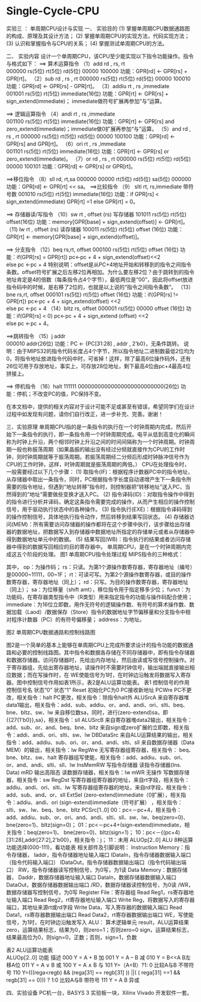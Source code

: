 # Single-Cycle-CPU
实验三	：	单周期CPU设计与实现
一、 实验目的
(1) 掌握单周期CPU数据通路图的构成、原理及其设计方法；
(2) 掌握单周期CPU的实现方法，代码实现方法；
(3) 认识和掌握指令与CPU的关系；
(4) 掌握测试单周期CPU的方法。

二、 实验内容
设计一个单周期CPU，该CPU至少能实现以下指令功能操作。指令与格式如下：
==> 算术运算指令
（1）add  rd , rs, rt  
000000	rs(5位)	rt(5位)	rd(5位)	00000 100000
功能：GPR[rd] ← GPR[rs] + GPR[rt]。
    （2）sub  rd , rs , rt
000000	rs(5位)	rt(5位)	rd(5位)	00000 100010
功能：GPR[rd] ← GPR[rs] - GPR[rt]。
（3）addiu  rt , rs ,immediate  
001001	rs(5位)	rt(5位)	immediate(16位)
功能：GPR[rt] ← GPR[rs] + sign_extend(immediate)； immediate做符号扩展再参加“与”运算。

==> 逻辑运算指令
（4）andi  rt , rs ,immediate  
001100	rs(5位)	rt(5位)	immediate(16位)
功能：GPR[rt] ← GPR[rs] and zero_extend(immediate)；immediate做0扩展再参加“与”运算。
（5）and  rd , rs , rt
000000	rs(5位)	rt(5位)	rd(5位)	00000 100100
功能：GPR[rd] ← GPR[rs] and GPR[rt]。
（6）ori  rt , rs ,immediate  
001101	rs(5位)	rt(5位)	immediate(16位)
功能：GPR[rt] ← GPR[rs] or zero_extend(immediate)。
（7）or  rd , rs , rt
000000	rs(5位)	rt(5位)	rd(5位)	00000 100101
功能：GPR[rd] ← GPR[rs] or GPR[rt]。

==>移位指令
（8）sll  rd, rt,sa 
000000	00000	rt(5位)	rd(5位)	sa(5位)	000000
功能：GPR[rd] ← GPR[rt] << sa。
==>比较指令
（9） slti  rt, rs,immediate   带符号数
001010	rs(5位)	rt(5位)	immediate(16位)
功能：if GPR[rs] < sign_extend(immediate)  GPR[rt] =1 else  GPR[rt] = 0。

==> 存储器读/写指令
（10）sw  rt , offset (rs) 写存储器
101011	rs(5位)	rt(5位)	offset(16位)
功能：memory[GPR[base] + sign_extend(offset)] ← GPR[rt]。
（11) lw  rt , offset (rs) 读存储器
100011	rs(5位)	rt(5位)	offset (16位)
功能：GPR[rt] ← memory[GPR[base] + sign_extend(offset)]。 

 ==> 分支指令
   （12）beq  rs,rt, offset
000100	rs(5位)	rt(5位)	offset (16位)
功能：if(GPR[rs] = GPR[rt]) pc←pc + 4 + sign_extend(offset)<<2  
else pc ←pc + 4
特别说明：offset是从PC+4地址开始和转移到的指令之间指令条数。offset符号扩展之后左移2位再相加。为什么要左移2位？由于跳转到的指令地址肯定是4的倍数（每条指令占4个字节），最低两位是“00”，因此将offset放进指令码中的时候，是右移了2位的，也就是以上说的“指令之间指令条数”。
    （13）bne  rs,rt, offset
000101	rs(5位)	rt(5位)	offset (16位)
功能：if(GPR[rs] != GPR[rt]) pc←pc + 4 + sign_extend(offset) <<2  
else pc ←pc + 4
    （14）bltz  rs, offset
000001	rs(5位)	00000	offset (16位)
功能：if(GPR[rs] < 0) pc←pc + 4 + sign_extend (offset) <<2  
else pc ←pc + 4。

==>跳转指令
（15）j  addr    
000010	addr(26位)
功能：PC ← {PC[31:28] , addr , 2’b0}，无条件跳转。
说明：由于MIPS32的指令代码长度占4个字节，所以指令地址二进制数最低2位均为0，将指令地址放进指令代码中时，可省掉！这样，除了最高6位操作码外，还有26位可用于存放地址，事实上，可存放28位地址，剩下最高4位由pc+4最高4位拼接上。

==> 停机指令
（16）halt 
111111	00000000000000000000000000(26位)
功能：停机；不改变PC的值，PC保持不变。

在本文档中，提供的相关内容对于设计可能不足或甚至有错误，希望同学们在设计过程中如发现有问题，请你们自行改正，进一步补充、完善。谢谢！

三、实验原理
单周期CPU指的是一条指令的执行在一个时钟周期内完成，然后开始下一条指令的执行，即一条指令用一个时钟周期完成。电平从低到高变化的瞬间称为时钟上升沿，两个相邻时钟上升沿之间的时间间隔称为一个时钟周期。时钟周期一般也称振荡周期（如果晶振的输出没有经过分频就直接作为CPU的工作时钟，则时钟周期就等于振荡周期。若振荡周期经二分频后形成时钟脉冲信号作为CPU的工作时钟，这样，时钟周期就是振荡周期的两倍。）
    CPU在处理指令时，一般需要经过以下几个步骤：
    (1) 取指令(IF)：根据程序计数器PC中的指令地址，从存储器中取出一条指令，同时，PC根据指令字长度自动递增产生下一条指令所需要的指令地址，但遇到“地址转移”指令时，则控制器把“转移地址”送入PC，当然得到的“地址”需要做些变换才送入PC。
    (2) 指令译码(ID)：对取指令操作中得到的指令进行分析并译码，确定这条指令需要完成的操作，从而产生相应的操作控制信号，用于驱动执行状态中的各种操作。
    (3) 指令执行(EXE)：根据指令译码得到的操作控制信号，具体地执行指令动作，然后转移到结果写回状态。
    (4) 存储器访问(MEM)：所有需要访问存储器的操作都将在这个步骤中执行，该步骤给出存储器的数据地址，把数据写入到存储器中数据地址所指定的存储单元或者从存储器中得到数据地址单元中的数据。
    (5) 结果写回(WB)：指令执行的结果或者访问存储器中得到的数据写回相应的目的寄存器中。
    单周期CPU，是在一个时钟周期内完成这五个阶段的处理。
图1  单周期CPU指令处理过程
MIPS指令的三种格式：

其中，
op：为操作码；
rs：只读。为第1个源操作数寄存器，寄存器地址（编号）是00000~11111，00~1F；
rt：可读可写。为第2个源操作数寄存器，或目的操作数寄存器，寄存器地址（同上）；
rd：只写。为目的操作数寄存器，寄存器地址（同上）；
sa：为位移量（shift amt），移位指令用于指定移多少位；
funct：为功能码，在寄存器类型指令中（R类型）用来指定指令的功能与操作码配合使用；
immediate：为16位立即数，用作无符号的逻辑操作数、有符号的算术操作数、数据加载（Laod）/数据保存（Store）指令的数据地址字节偏移量和分支指令中相对程序计数器（PC）的有符号偏移量；
    address：为地址。

图2  单周期CPU数据通路和控制线路图

图2是一个简单的基本上能够在单周期CPU上完成所要求设计的指令功能的数据通路和必要的控制线路图。其中指令和数据各存储在不同存储器中，即有指令存储器和数据存储器。访问存储器时，先给出内存地址，然后由读或写信号控制操作。对于寄存器组，先给出寄存器地址，读操作时不需要时钟信号，输出端就直接输出相应数据；而在写操作时，在 WE使能信号为1时，在时钟边沿触发将数据写入寄存器。图中控制信号作用如表1所示，表2是ALU运算功能表。
表1 控制信号的作用
控制信号名	状态“0”	状态“1”
Reset	初始化PC为0	PC接收新地址
PCWre	PC不更改，相关指令：halt	PC更改，相关指令：除指令halt外
ALUSrcA	来自寄存器堆data1输出，相关指令：add、sub、addiu、or、and、andi、ori、slti、beq、bne、bltz、sw、lw	来自移位数sa，同时，进行(zero-extend)sa，即 {{27{1'b0}},sa}，相关指令：sll
ALUSrcB	来自寄存器堆data2输出，相关指令：add、sub、or、and、beq、bne、bltz	来自sign或zero扩展的立即数，相关指令：addi、andi、ori、slti、sw、lw
DBDataSrc	来自ALU运算结果的输出，相关指令：add、addiu、sub、ori、or、and、andi、slti、sll	来自数据存储器（Data MEM）的输出，相关指令：lw
RegWre	无写寄存器组寄存器，相关指令：
beq、bne、bltz、sw、halt	寄存器组写使能，相关指令：add、addiu、sub、ori、or、and、andi、slti、sll、lw
InsMemRW	写指令存储器	读指令存储器(Ins. Data)
mRD	输出高阻态	读数据存储器，相关指令：lw
mWR	无操作	写数据存储器，相关指令：sw
RegDst	写寄存器组寄存器的地址，来自rt字段，相关指令：addiu、andi、ori、slti、lw	写寄存器组寄存器的地址，来自rd字段，相关指令：add、sub、and、or、sll
ExtSel	(zero-extend)immediate（0扩展），相关指令：addiu、andi、ori	(sign-extend)immediate（符号扩展）
，相关指令：slti、sw、lw、beq、bne、bltz
PCSrc[1..0]	00：pc<－pc+4，相关指令：add、addiu、sub、or、ori、and、andi、slti、sll、sw、lw、beq(zero=0)、bne(zero=1)、bltz(sign=0)；
01：pc<－pc+4+(sign-extend)immediate，相关指令：beq(zero=1)、
bne(zero=0)、bltz(sign=1)；
10：pc<－{(pc+4)[31:28],addr[27:2],2'b00}，相关指令：j；
11：未用
ALUOp[2..0]	ALU 8种运算功能选择(000-111)，看功能表
相关部件及引脚说明：
Instruction Memory：指令存储器，
  Iaddr，指令存储器地址输入端口
  IDataIn，指令存储器数据输入端口（指令代码输入端口）
  IDataOut，指令存储器数据输出端口（指令代码输出端口）
  RW，指令存储器读写控制信号，为0写，为1读
Data Memory：数据存储器，
  Daddr，数据存储器地址输入端口
  DataIn，数据存储器数据输入端口
  DataOut，数据存储器数据输出端口
  /RD，数据存储器读控制信号，为0读
  /WR，数据存储器写控制信号，为0写
Register File：寄存器组
  Read Reg1，rs寄存器地址输入端口
  Read Reg2，rt寄存器地址输入端口
  Write Reg，将数据写入的寄存器端口，其地址来源rt或rd字段
  Write Data，写入寄存器的数据输入端口
  Read Data1，rs寄存器数据输出端口
  Read Data2，rt寄存器数据输出端口
  WE，写使能信号，为1时，在时钟边沿触发写入
ALU：  算术逻辑单元
  result，ALU运算结果
  zero，运算结果标志，结果为0，则zero=1；否则zero=0
  sign，运算结果标志，结果最高位为0，则sign=0，正数；否则，sign=1，负数

表2 ALU运算功能表        
ALUOp[2..0]	功能	描述
000	Y = A + B	加
001	Y = A – B	减
010	Y = B<<A	B左移A位
011	Y = A ∨ B	或
100	Y = A ∧ B	与
101	Y=（A<B）?1: 0	比较A与B
不带符号
110	Y=(((rega<regb) && (rega[31] == regb[31] )) ||( ( rega[31] ==1 && regb[31] == 0))) ? 1:0	比较A与B
带符号
111	Y = A  B	异或



四、实验设备
PC机一台，BASYS 3 实验板一块，Xilinx Vivado 开发软件一套。

